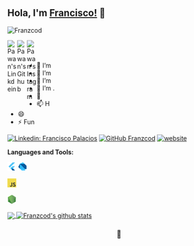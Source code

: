 ## Hola, I'm [Francisco!](https://fpalcios.com.ar) 👋

<p align="left"> <img src="https://komarev.com/ghpvc/?username=Franzcod&label=Views&color=blue&style=plastic" alt="Franzcod" /> </p>


<a href="www.linkedin.com/in/francisco-palacios1989">
  <img align="left" alt="Pawan's Linkdein" width="22px" src="https://cdn.jsdelivr.net/npm/simple-icons@v3/icons/linkedin.svg" />
</a>
<a href="https://github.com/Franzcod">
  <img align="left" alt="Pawan's Github" width="22px" src="https://cdn.jsdelivr.net/npm/simple-icons@v3/icons/github.svg" />
</a>

<a href="https://instagram.com/palaciosf/">
  <img align="left" alt="Pawan's Instagram" width="22px" src="https://cdn.jsdelivr.net/npm/simple-icons@v3/icons/instagram.svg" />
</a>


<br/>
<br/>



- 🔭 I’m 
- 🌱 I’m 
- 👯 I’m 
- 🤔 I’m .
- 💬 
- 📫 H
- 😄 
- ⚡ Fun 


[![Linkedin: Francisco Palacios](https://img.shields.io/badge/-imthepk-blue?style=flat-square&logo=Linkedin&logoColor=white&link=www.linkedin.com/in/francisco-palacios1989)](https://www.linkedin.com)
[![GitHub Franzcod](https://img.shields.io/github/followers/Franzcod?label=follow&style=social)](https://github.com/Franzcod)
[![website](https://img.shields.io/badge/PortfolioWebsite-2648ff?style=flat-square&logo=google-chrome)](https://fpalacios.com.ar/)


**Languages and Tools:**  

<code><img height="20" src="https://raw.githubusercontent.com/github/explore/80688e429a7d4ef2fca1e82350fe8e3517d3494d/topics/flutter/flutter.png"></code>
<code><img height="20" src="https://raw.githubusercontent.com/github/explore/80688e429a7d4ef2fca1e82350fe8e3517d3494d/topics/dart/dart.png"></code>

<code><img height="20" src="https://raw.githubusercontent.com/github/explore/80688e429a7d4ef2fca1e82350fe8e3517d3494d/topics/javascript/javascript.png"></code>

<code><img height="20" src="https://raw.githubusercontent.com/github/explore/80688e429a7d4ef2fca1e82350fe8e3517d3494d/topics/nodejs/nodejs.png"></code>    

<a href="https://github.com/Franzcod">
  <img align="center" src="https://github-readme-stats.vercel.app/api/top-langs/?username=Franzcod&theme=light&hide_langs_below=1" />
</a>
<a href="https://github.com/Franzcod">
 <img align="center" src="https://github-readme-stats.vercel.app/api?username=Franzcod&show_icons=true&theme=light&line_height=27" alt="Franzcod's github stats"/>
</a>


<div align="center">

### 🐺

</div>
